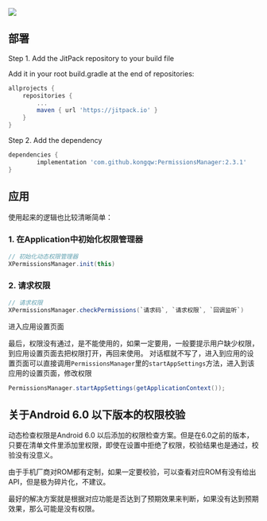 
[![](https://jitpack.io/v/kongqw/PermissionsManager.svg)](https://jitpack.io/#kongqw/PermissionsManager)

## 部署

Step 1. Add the JitPack repository to your build file

Add it in your root build.gradle at the end of repositories:

``` gradle
allprojects {
    repositories {
        ...
        maven { url 'https://jitpack.io' }
    }
}
```

Step 2. Add the dependency

``` gradle
dependencies {
        implementation 'com.github.kongqw:PermissionsManager:2.3.1'
}
```


## 应用

使用起来的逻辑也比较清晰简单：

### 1. 在Application中初始化权限管理器

``` java
// 初始化动态权限管理器
XPermissionsManager.init(this)
```

### 2. 请求权限

``` java
// 请求权限
XPermissionsManager.checkPermissions(`请求码`, `请求权限`, `回调监听`)
```


进入应用设置页面

最后，权限没有通过，是不能使用的，如果一定要用，一般要提示用户缺少权限，到应用设置页面去把权限打开，再回来使用。
对话框就不写了，进入到应用的设置页面可以直接调用`PermissionsManager`里的`startAppSettings`方法，进入到该应用的设置页面，修改权限

``` java
PermissionsManager.startAppSettings(getApplicationContext());
```

## 关于Android 6.0 以下版本的权限校验

动态检查权限是Android 6.0 以后添加的权限检查方案。但是在6.0之前的版本，只要在清单文件里添加里权限，即使在设置中拒绝了权限，校验结果也是通过，校验没有没意义。

由于手机厂商对ROM都有定制，如果一定要校验，可以查看对应ROM有没有给出API，但是极为碎片化，不建议。

最好的解决方案就是根据对应功能是否达到了预期效果来判断，如果没有达到预期效果，那么可能是没有权限。
